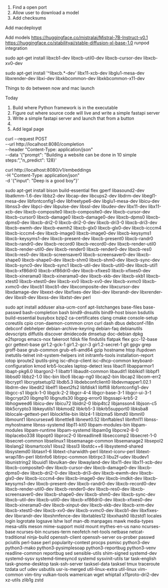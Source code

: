 1. Find a open port
2. Allow user to download a model
3. Add checksums

Add macdeployqt

Add models
https://huggingface.co/mistralai/Mistral-7B-Instruct-v0.1
https://huggingface.co/stabilityai/stable-diffusion-xl-base-1.0
runpod integration

sudo apt-get install libxcb1-dev libxcb-util0-dev libxcb-cursor-dev libxcb-xv0-dev

sudo apt-get install '^libxcb.*-dev' libx11-xcb-dev libglu1-mesa-dev libxrender-dev libxi-dev libxkbcommon-dev libxkbcommon-x11-dev

Things to do between now and mac launch


Today
1. Build where Python framework is in the executable
2. Figure out where source code will live and write a simple fastapi server
3. Write a simple fastapi server and launch that from a button
4. 
1. Add legal page


curl --request POST \
--url http://localhost:8080/completion \
--header "Content-Type: application/json" \
--data '{"prompt": "Building a website can be done in 10 simple steps:","n_predict": 128}'

curl http://localhost:8080/v1/embeddings \
-H "Content-Type: application/json" \
-d '{"input": "Deep is a good boy"}'



sudo apt-get install bison build-essential flex gperf libasound2-dev libatkmm-1.6-dev libbz2-dev libcap-dev libcups2-dev libdrm-dev libegl1-mesa-dev libfontconfig1-dev libfreetype6-dev libglu1-mesa-dev libicu-dev libnss3-dev libpci-dev libpulse-dev libssl-dev libudev-dev libx11-dev libx11-xcb-dev libxcb-composite0 libxcb-composite0-dev libxcb-cursor-dev libxcb-cursor0 libxcb-damage0 libxcb-damage0-dev libxcb-dpms0 libxcb-dpms0-dev libxcb-dri2-0 libxcb-dri2-0-dev libxcb-dri3-0 libxcb-dri3-dev libxcb-ewmh-dev libxcb-ewmh2 libxcb-glx0 libxcb-glx0-dev libxcb-icccm4 libxcb-icccm4-dev libxcb-image0 libxcb-image0-dev libxcb-keysyms1 libxcb-keysyms1-dev libxcb-present-dev libxcb-present0 libxcb-randr0 libxcb-randr0-dev libxcb-record0 libxcb-record0-dev libxcb-render-util0 libxcb-render-util0-dev libxcb-render0 libxcb-render0-dev libxcb-res0 libxcb-res0-dev libxcb-screensaver0 libxcb-screensaver0-dev libxcb-shape0 libxcb-shape0-dev libxcb-shm0 libxcb-shm0-dev libxcb-sync-dev libxcb-sync0-dev libxcb-sync1 libxcb-util-dev libxcb-util0-dev libxcb-util1 libxcb-xf86dri0 libxcb-xf86dri0-dev libxcb-xfixes0 libxcb-xfixes0-dev libxcb-xinerama0 libxcb-xinerama0-dev libxcb-xkb-dev libxcb-xkb1 libxcb-xtest0 libxcb-xtest0-dev libxcb-xv0 libxcb-xv0-dev libxcb-xvmc0 libxcb-xvmc0-dev libxcb1 libxcb1-dev libxcomposite-dev libxcursor-dev libxdamage-dev libxext-dev libxfixes-dev libxi-dev libxrandr-dev libxrender-dev libxslt-dev libxss-dev libxtst-dev perl

sudo apt install adduser alsa-ucm-conf apt-listchanges base-files base-passwd bash-completion bash bind9-dnsutils bind9-host bison bsdutils build-essential busybox bzip2 ca-certificates clang cmake console-setup coreutils cpio cron-daemon-common cron curl dash dbus debconf-i18n debconf debhelper debian-archive-keyring debian-faq debianutils devscripts diffutils discover dmidecode dmsetup doc-debian dpkg e2fsprogs emacs-nox fakeroot fdisk file findutils flatpak flex gcc-12-base gcr gettext-base gir1.2-gck-1 gir1.2-gcr-3 gir1.2-secret-1 git gpgv grep groff-base grub-common grub-efi-amd64 gzip hostname htop ifupdown inetutils-telnet init-system-helpers init initramfs-tools installation-report iotop iproute2 iputils-ping isc-dhcp-client isc-dhcp-common keyboard-configuration kmod krb5-locales laptop-detect less libacl1 libapparmor1 libapt-pkg6.0 libargon2-1 libattr1 libaudit-common libaudit1 libblkid1 libbpf1 libbsd0 libbz2-1.0 libc-bin libc6 libcap-ng0 libcap2-bin libcap2 libcom-err2 libcrypt1 libcryptsetup12 libdb5.3 libdebconfclient0 libdevmapper1.02.1 libdrm-dev libedit2 libelf1 libext2fs2 libfdisk1 libffi8 libfontconfig1-dev libgcc-s1 libgck-1-0 libgck-2-2 libgcr-4-4 libgcr-base-3-1 libgcr-ui-3-1 libgcrypt20 libgmp10 libgnutls30 libgpg-error0 libgssapi-krb5-2 libhogweed6 libicu-dev libicu72 libidn2-0 libip4tc2 libjansson4 libjson-c5 libk5crypto3 libkeyutils1 libkmod2 libkrb5-3 libkrb5support0 libksba8 liblocale-gettext-perl liblockfile-bin liblz4-1 liblzma5 libmd0 libmnl0 libmount1 libncursesw6 libnettle8 libnewt0.52 libnftables1 libnftnl11 libnss-myhostname libnss-systemd libp11-kit0 libpam-modules-bin libpam-modules libpam-runtime libpam-systemd libpam0g libpcre2-8-0 libplacebo338 libpopt0 libproc2-0 libreadline8 libseccomp2 libsecret-1-0 libsecret-common libselinux1 libsemanage-common libsemanage2 libsepol2 libslang2 libsmartcols1 libss2 libssl3 libstdc++6 libsystemd-shared libsystemd0 libtasn1-6 libtext-charwidth-perl libtext-iconv-perl libtext-wrapi18n-perl libtinfo6 libtirpc-common libtirpc3 libu2f-udev libudev1 libunistring2 libuuid1 libvulkan-dev libwayland-dev libx11-dev libx11-xcb-dev libxcb-composite0-dev libxcb-cursor-dev libxcb-damage0-dev libxcb-dpms0-dev libxcb-dri2-0-dev libxcb-dri3-dev libxcb-ewmh-dev libxcb-glx0-dev libxcb-icccm4-dev libxcb-image0-dev libxcb-imdkit-dev libxcb-keysyms1-dev libxcb-present-dev libxcb-randr0-dev libxcb-record0-dev libxcb-render-util0-dev libxcb-render0-dev libxcb-res0-dev libxcb-screensaver0-dev libxcb-shape0-dev libxcb-shm0-dev libxcb-sync-dev libxcb-util-dev libxcb-util0-dev libxcb-xf86dri0-dev libxcb-xfixes0-dev libxcb-xinerama0-dev libxcb-xinput-dev libxcb-xkb-dev libxcb-xrm-dev libxcb-xtest0-dev libxcb-xv0-dev libxcb-xvmc0-dev libxcb1-dev libxfixes-dev libxrandr-dev libxshmfence-dev libxtables12 libxxhash0 libzstd1 locales login logrotate logsave lshw lsof man-db manpages mawk media-types mesa-utils meson mime-support mold mount mythes-en-us nano ncurses-base ncurses-bin ncurses-term neofetch net-tools netbase netcat-traditional ninja-build openssh-client openssh-server os-prober passwd pciutils perl-base perl popularity-contest procps psmisc python3-dev python3-mako python3-pysimplesoap python3-reportbug python3-venv readline-common reportbug sed sensible-utils shim-signed systemd-dev systemd-sysv systemd-timesyncd systemd sysvinit-utils tar task-english task-gnome-desktop task-ssh-server tasksel-data tasksel tmux traceroute tzdata ucf udev usbutils usr-is-merged util-linux-extra util-linux vim-common vim-tiny vulkan-tools wamerican wget whiptail x11proto-dri2-dev xz-utils zlib1g zstd
